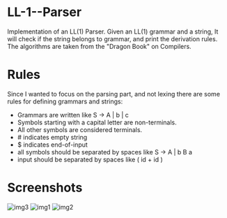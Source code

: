 # LL-1--Parser
Implementation of an LL(1) Parser. Given an LL(1) grammar and a string, It will check if the string belongs to grammar, and
print the derivation rules. The algorithms are taken from the "Dragon Book" on Compilers. 

# Rules
Since I wanted to focus on the parsing part, and not lexing there are some rules for defining grammars and strings:
* Grammars are written like S -> A | b | c
* Symbols starting with a capital letter are non-terminals.
* All other symbols are considered terminals.
* \# indicates empty string
* $ indicates end-of-input
* all symbols should be separated by spaces like S -> A | b B a
* input should be separated by spaces like ( id + id )

# Screenshots
![img3](https://i.ibb.co/M9mHHg8/Screenshot-195.png)
![img1](https://i.ibb.co/fQTxdvT/Screenshot-192.png) ![img2](https://i.ibb.co/xYGRwFZ/Screenshot-193.png)



